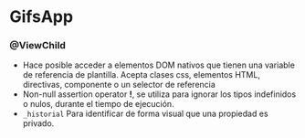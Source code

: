 # GifsApp

### @ViewChild

- Hace posible acceder a elementos DOM nativos que tienen una variable de referencia de plantilla. Acepta clases css, elementos HTML, directivas, componente o un selector de referencia
- Non-null assertion operator __!__, se utiliza para ignorar los tipos indefinidos o nulos, durante el tiempo de ejecución.
- ``` _historial ``` Para identificar de forma visual que una propiedad es privado.